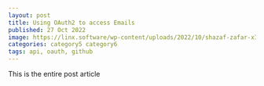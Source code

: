 ```yaml
---
layout: post
title: Using OAuth2 to access Emails
published: 27 Oct 2022
image: https://linx.software/wp-content/uploads/2022/10/shazaf-zafar-xIgOKhPpY5M-unsplash-400x250.jpg
categories: category5 category6
tags: api, oauth, github
---
```


This is the entire post article 